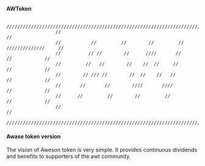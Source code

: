 #### AWToken 
```
                  /////////////////////////////////////////////////////////////////////////
                  //                                                                     //
                  //           //         //        //         //     //////////////     // 
                  //          // //        //      ////       //           //            //
                  //         //   //        //    //  //     //            //            //
                  //        // /// //        //  //    //   //             //            //
                  //       //       //        ////       ////              //            //
                  //      //         //        //         //               //            //
                  //                                                                     //
                  /////////////////////////////////////////////////////////////////////////
```

#### Awase token version

The vision of Aweson token is very simple. It provides continuous dividends and benefits to supporters of the awt community.
